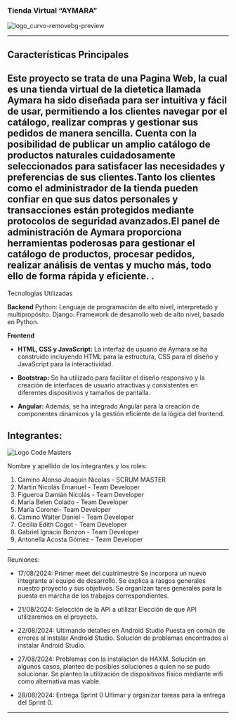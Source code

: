 ### Tienda Virtual “AYMARA”             
![logo_curvo-removebg-preview](https://github.com/user-attachments/assets/666539d8-ac65-4db9-ba7d-865f05af36e0)


--------
## Características Principales

Este proyecto se trata de una Pagina Web, la cual es una tienda virtual de la dietetica llamada Aymara ha sido diseñada para ser intuitiva y fácil de usar, permitiendo a los clientes navegar por el catálogo, realizar compras y gestionar sus pedidos de manera sencilla. Cuenta con la posibilidad de publicar un amplio catálogo de productos naturales cuidadosamente seleccionados para satisfacer las necesidades y preferencias de sus clientes.Tanto los clientes como el administrador de la tienda pueden confiar en que sus datos personales y transacciones están protegidos mediante protocolos de seguridad avanzados.El panel de administración de Aymara proporciona herramientas poderosas para gestionar el catálogo de productos, procesar pedidos, realizar análisis de ventas y mucho más, todo ello de forma rápida y eficiente.
.
------
Tecnologías Utilizadas

**Backend**
Python: Lenguaje de programación de alto nivel, interpretado y multipropósito.
Django: Framework de desarrollo web de alto nivel, basado en Python.

**Frontend**

- **HTML, CSS y JavaScript:** La interfaz de usuario de Aymara se ha construido incluyendo HTML para la estructura, CSS para el diseño y JavaScript para la interactividad.

- **Bootstrap:** Se ha utilizado para facilitar el diseño responsivo y la creación de interfaces de usuario atractivas y consistentes en diferentes dispositivos y tamaños de pantalla.

- **Angular:** Además, se ha integrado Angular para la creación de componentes dinámicos y la gestión eficiente de la lógica del frontend.


## Integrantes:

![Logo Code Masters](https://github.com/user-attachments/assets/d48f86e2-ad67-470e-b4cd-6c12280abe12)



Nombre y apellido de los integrantes y los roles:

1. Camino Alonso Joaquin Nicolas - SCRUM MASTER
2. Martin Nicolás Emanuel  - Team Developer
3. Figueroa Damián Nicolás - Team Developer
4. Maria Belen Colado - Team Developer
5. María Coronel- Team Developer
6. Camino Walter Daniel - Team Developer
7. Cecilia Edith Cogot - Team Developer
8.  Gabriel Ignacio Bonzon - Team Developer
9.  Antonella Acosta Gómez - Team Developer
   
-------

Reuniones:

* 17/08/2024: Primer meet del cuatrimestre
Se incorpora un nuevo integrante al equipo de desarrollo.
Se explica a rasgos generales nuestro proyecto y sus objetivos.
Se organizan tares generales para la puesta en marcha de los trabajos correspondientes.

* 21/08/2024: Selección de la API a utilizar
Elección de que API utilizaremos en el proyecto.

* 22/08/2024: Ultimando detalles en Android Studio
Puesta en común de errores al instalar Android Studio.
Solución de problemas encontrados al instalar Android Studio.

* 27/08/2024: Problemas con la instalación de HAXM.
Solución en algunos casos, planteo de posibles soluciones a quien no se pudo solucionar.
Se planteo la utilización de dispositivos físico mediante wifi como alternativa mas viable.

* 28/08/2024: Entrega Sprint 0
Ultimar y organizar tareas para la entrega del Sprint 0.

------------


